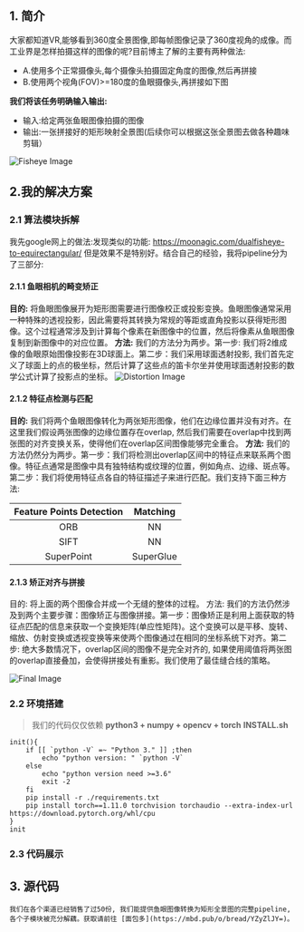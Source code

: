 ##  1. 简介

大家都知道VR,能够看到360度全景图像,即每帧图像记录了360度视角的成像。而工业界是怎样拍摄这样的图像的呢?目前博主了解的主要有两种做法:
- A.使用多个正常摄像头,每个摄像头拍摄固定角度的图像,然后再拼接
- B.使用两个视角(FOV)>=180度的鱼眼摄像头,再拼接如下图

**我们将该任务明确输入输出:**
- 输入:给定两张鱼眼图像拍摄的图像
- 输出:一张拼接好的矩形映射全景图(后续你可以根据这张全景图去做各种趣味剪辑）

![Fisheye Image](assets/1.JPEG "Fisheye Image")

## 2.我的解决方案

### 2.1 算法模块拆解
我先google网上的做法:发现类似的功能: https://moonagic.com/dualfisheye-to-equirectangular/
但是效果不是特别好。结合自己的经验，我将pipeline分为了三部分:

#### 2.1.1 鱼眼相机的畸变矫正
**目的:** 将鱼眼图像展开为矩形图需要进行图像校正或投影变换。鱼眼图像通常采用一种特殊的透视投影，因此需要将其转换为常规的等距或直角投影以获得矩形图像。这个过程通常涉及到计算每个像素在新图像中的位置，然后将像素从鱼眼图像复制到新图像中的对应位置。
**方法:** 我们的方法分为两步。第一步: 我们将2维成像的鱼眼原始图像投影在3D球面上。第二步：我们采用球面透射投影, 我们首先定义了球面上的点的极坐标，然后计算了这些点的笛卡尔坐并使用球面透射投影的数学公式计算了投影点的坐标。
![Distortion Image](assets/2.PNG "Distortion Image")


#### 2.1.2 特征点检测与匹配
**目的:** 我们将两个鱼眼图像转化为两张矩形图像，他们在边缘位置并没有对齐。在这里我们假设两张图像的边缘位置存在overlap, 然后我们需要在overlap中找到两张图的对齐变换关系，使得他们在overlap区间图像能够完全重合。
**方法:** 我们的方法仍然分为两步。第一步：我们将检测出overlap区间中的特征点来联系两个图像。特征点通常是图像中具有独特结构或纹理的位置，例如角点、边缘、斑点等。第二步：我们将使用特征点各自的特征描述子来进行匹配。我们支持下面三种方法:

|   Feature Points Detection |    Matching    |
| :------------------------: | :------------: |
|              ORB           |      NN        |
|             SIFT           |      NN        |
|         SuperPoint         |   SuperGlue    |

#### 2.1.3 矫正对齐与拼接
目的: 将上面的两个图像合并成一个无缝的整体的过程。
方法: 我们的方法仍然涉及到两个主要步骤：图像矫正与图像拼接。第一步：图像矫正是利用上面获取的特征点匹配的信息来获取一个变换矩阵(单应性矩阵)。这个变换可以是平移、旋转、缩放、仿射变换或透视变换等来使两个图像通过在相同的坐标系统下对齐。第二步: 绝大多数情况下，overlap区间的图像不是完全对齐的, 如果使用阈值将两张图的overlap直接叠加，会使得拼接处有重影。我们使用了最佳缝合线的策略。

![Final Image](assets/3.PNG "Final Image")

### 2.2 环境搭建
> 我们的代码仅仅依赖 **python3 + numpy + opencv + torch**
**INSTALL.sh**

```
init(){
    if [[ `python -V` =~ "Python 3." ]] ;then
        echo "python version: " `python -V`
    else
        echo "python version need >=3.6"
        exit -2
    fi
    pip install -r ./requirements.txt
    pip install torch==1.11.0 torchvision torchaudio --extra-index-url https://download.pytorch.org/whl/cpu
}
init
```
### 2.3 代码展示

## 3. 源代码
    我们在各个渠道已经销售了过50份, 我们能提供鱼眼图像转换为矩形全景图的完整pipeline, 各个子模块被充分解藕。获取请前往 [面包多](https://mbd.pub/o/bread/YZyZlJY=)。
